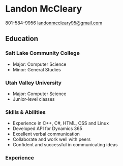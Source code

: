 Landon McCleary
===============

801-584-9956 landonmccleary95@gmail.com

Education
---------
### Salt Lake Community College
* Major: Computer Science
* Minor: General Studies

### Utah Valley University
* Major: Computer Science
* Junior-level classes

### Skills & Abilities
* Experience in C++, C#, HTML, CSS and Linux
* Developed API for Dynamics 365
* Excellent verbal communication
* Collaborate and work well with peers
* Confident and successful in communicating ideas

### Experience
## 